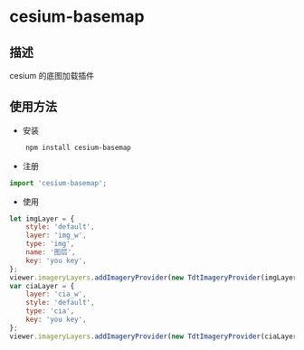# cesium-basemap

## 描述

cesium 的底图加载插件

## 使用方法

-   安装

```powershell
    npm install cesium-basemap
```

-   注册

```javascript
import 'cesium-basemap';
```

-   使用

```js
let imgLayer = {
	style: 'default',
	layer: 'img_w',
	type: 'img',
	name: '图层',
	key: 'you key',
};
viewer.imageryLayers.addImageryProvider(new TdtImageryProvider(imgLayer));
var ciaLayer = {
	layer: 'cia_w',
	style: 'default',
	type: 'cia',
	key: 'you key',
};
viewer.imageryLayers.addImageryProvider(new TdtImageryProvider(ciaLayer));
```
